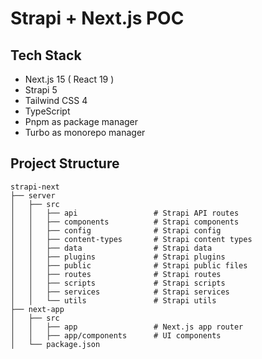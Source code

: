 # Strapi + Next.js POC

## Tech Stack

- Next.js 15 ( React 19 )
- Strapi 5
- Tailwind CSS 4
- TypeScript
- Pnpm as package manager
- Turbo as monorepo manager

## Project Structure

```plain
strapi-next
├── server
│   ├── src
│   │   ├── api                 # Strapi API routes
│   │   ├── components          # Strapi components
│   │   ├── config              # Strapi config
│   │   ├── content-types       # Strapi content types
│   │   ├── data                # Strapi data
│   │   ├── plugins             # Strapi plugins
│   │   ├── public              # Strapi public files
│   │   ├── routes              # Strapi routes
│   │   ├── scripts             # Strapi scripts
│   │   ├── services            # Strapi services
│   │   └── utils               # Strapi utils
├── next-app
│   ├── src
│   │   ├── app                 # Next.js app router
│   │   ├── app/components      # UI components
│   └── package.json
```
